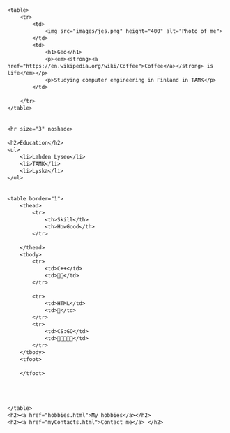 <!DOCTYPE html>
<html lang="en">

<head>
    <meta charset="UTF-8">
    <title>Geoculus's site</title>
</head>

<body>

    <table>
        <tr>
            <td>
                <img src="images/jes.png" height="400" alt="Photo of me">
            </td>
            <td>
                <h1>Geo</h1>
                <p><em><strong><a href="https://en.wikipedia.org/wiki/Coffee">Coffee</a></strong> is life</em></p>
                <p>Studying computer engineering in Finland in TAMK</p>
            </td>

        </tr>
    </table>
    
    
    <hr size="3" noshade>

    <h2>Education</h2>
    <ul>
        <li>Lahden Lyseo</li>
        <li>TAMK</li>
        <li>Lyska</li>
    </ul>
 

    <table border="1">
        <thead>
            <tr>
                <th>Skill</th>
                <th>HowGood</th>
            </tr>
            
        </thead>
        <tbody>
            <tr>
                <td>C++</td>
                <td>🌹🌹</td>
            </tr>
    
            <tr>
                <td>HTML</td>
                <td>🌹</td>
            </tr>
            <tr>
                <td>CS:GO</td>
                <td>🌹🌹🌹🌹🌹</td>
            </tr>
        </tbody>
        <tfoot>

        </tfoot>

        


    </table>
    <h2><a href="hobbies.html">My hobbies</a></h2>
    <h2><a href="myContacts.html">Contact me</a> </h2>
</body>

</html>
